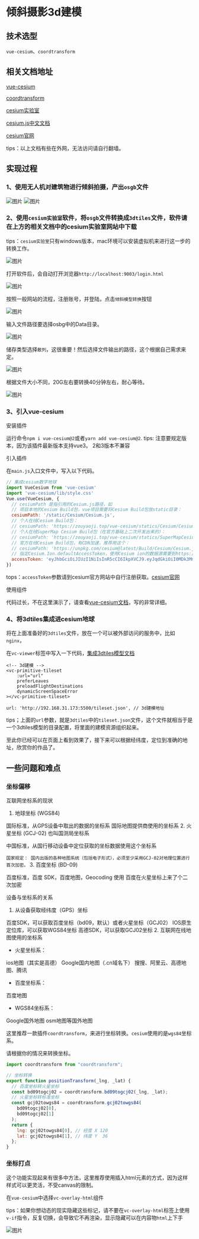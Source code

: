 # 倾斜摄影3d建模

## 技术选型

`vue-cesium`、`coordtransform`

## 相关文档地址

[vue-cesium](https://zouyaoji.top/vue-cesium-v2/#/zh/start/usage "vue-cesium")

[coordtransform](https://www.npmjs.com/package/coordtransform "coordtransform")

[cesium实验室](http://www.cesiumlab.com/ "cesium实验室")

[cesium.js中文文档](http://cesiumcn.org/guide/ "cesium.js中文文档")

[cesium官网](https://cesium.com/platform/cesiumjs/ "cesium官网")

tips：以上文档有些在外网，无法访问请自行翻墙。

## 实现过程

### 1、使用无人机对建筑物进行倾斜拍摄，产出`osgb`文件

![图片](/assets/images/170ecd4502aa3545.png)
![图片](/assets/images/170ecd4a2f312bef.png)

### 2、使用`cesium实验室`软件，将`osgb`文件转换成`3dtiles`文件，软件请在上方的相关文档中的cesium实验室网站中下载

tips：`cesium实验室`只有windows版本，mac环境可以安装虚拟机来进行这一步的转换工作。

![图片](/assets/images/170ecd8160c793bb.png)

打开软件后，会自动打开浏览器`http://localhost:9003/login.html`

![图片](/assets/images/170ecd9ab3b3b34f.png)

按照一般网站的流程，注册账号，并登陆，点击`倾斜模型转换`按钮

![图片](/assets/images/170ecdaac5450d7b.png)

输入文件路径要选择osbg中的Data目录。

![图片](/assets/images/170ecdc1290489e5.png)

储存类型选择`散列`，这很重要！然后选择文件输出的路径，这个根据自己需求来定。

![图片](/assets/images/170ecdd441abbd32.png)

根据文件大小不同，20G左右要转换40分钟左右，耐心等待。

![图片](/assets/images/170ecdf2400f43d3.png)

### 3、引入vue-cesium

安装插件

运行命令`npm i vue-cesium@2`或者`yarn add vue-cesium@2`.
tips: 注意要规定版本，因为该插件最新版本支持vue3。 2和3版本不兼容

引入插件

在`main.js`入口文件中，写入以下代码。

```javascript
// 集成cesium数字地球
import VueCesium from 'vue-cesium'
import 'vue-cesium/lib/style.css'
Vue.use(VueCesium, {
  // cesiumPath 是指引用的Cesium.js路径，如
  // 项目本地的Cesium Build包，vue项目需要将Cesium Build包放static目录：
  cesiumPath: '/static/Cesium/Cesium.js',
  // 个人在线Cesium Build包：
  // cesiumPath: 'https://zouyaoji.top/vue-cesium/statics/Cesium/Cesium.js'
  // 个人在线SuperMap Cesium Build包（在官方基础上二次开发出来的）：
  // cesiumPath: 'https://zouyaoji.top/vue-cesium/statics/SuperMapCesium/Cesium.js'
  // 官方在线Cesium Build包，有CDN加速，推荐用这个：
  // cesiumPath: 'https://unpkg.com/cesium@latest/Build/Cesium/Cesium.js',
  // 指定Cesium.Ion.defaultAccessToken，使用Cesium ion的数据源需要到https://cesium.com/ion/申请一个账户，获取Access Token。不指定的话可能导致 Cesium 在线影像加载不了
  accessToken: 'eyJhbGciOiJIUzI1NiIsInR5cCI6IkpXVCJ9.eyJqdGkiOiI0MDk3MmVkYy1lZjM3LTQ3YTgtOGRmOS0yYmE5MWVkYjg3NzYiLCJpZCI6MTA0NDIwLCJpYXQiOjE2NjAyMDMxNjR9.zjOBcyV9oNPHQ43Ra-xjmwDdFiqarWvxgj_wAAR3TLM'
})
```

tops：`accessToken`参数请到cesium官方网站中自行注册获取。[cesium官网](https://cesium.com/platform/cesiumjs/ "cesium官网")

使用组件

代码过长，不在这里演示了，请查看[vue-cesium文档](https://zouyaoji.top/vue-cesium-v2/#/zh/imageryLayer/vc-provider-imagery-baidumap "vue-cesium文档")，写的非常详细。

### 4、将3dtiles集成进cesium地球

将在上面准备好的`3dtiles`文件，放在一个可以被外部访问的服务中，比如`nginx`，

在`vc-viewer`标签中写入一下代码，[集成3dtiles模型文档](https://zouyaoji.top/vue-cesium-v2/#/zh/primitive/vc-primitive-tileset "集成3dtiles模型文档")

```vue
<!-- 3d建模 -->
<vc-primitive-tileset
    :url="url"
    preferLeaves
    preloadFlightDestinations
    dynamicScreenSpaceError 
></vc-primitive-tileset>
```

`url: 'http://192.168.31.173:5500/tileset.json', // 3d建模地址`

tips；上面的`url`参数，就是`3dtiles`中的`tileset.json`文件，这个文件就相当于是一个3dtiles模型的目录配置，将里面的建模资源组织起来。

至此你已经可以在页面上看到效果了，接下来可以根据经纬度，定位到准确的地址，欣赏你的作品了。

## 一些问题和难点

### 坐标偏移

互联网坐标系的现状

1. 地球坐标 (WGS84)

国际标准，从GPS设备中取出的数据的坐标系
国际地图提供商使用的坐标系
2. 火星坐标 (GCJ-02)  也叫国测局坐标系

中国标准，从国行移动设备中定位获取的坐标数据使用这个坐标系

`国家规定： 国内出版的各种地图系统（包括电子形式），必须至少采用GCJ-02对地理位置进行首次加密。`
3. 百度坐标 (BD-09)

百度标准，百度 SDK，百度地图，Geocoding 使用
百度在火星坐标上来了个二次加密

设备与坐标系的关系

1. 从设备获取经纬度（GPS）坐标

百度SDK，可以获取百度坐标（bd09，默认）或者火星坐标（GCJ02）
IOS原生定位库，可以获取WGS84坐标
高德SDK，可以获取GCJ02坐标
2. 互联网在线地图使用的坐标系

- 火星坐标系：

ios地图（其实是高德）
Google国内地图（.cn域名下）
搜搜、阿里云、高德地图、腾讯

- 百度坐标系：

百度地图

- WGS84坐标系：

Google国外地图
osm地图等国外地图

这里推荐一款插件`coordtransform`，来进行坐标转换。`cesium`使用的是`wgs84`坐标系。

请根据你的情况来转换坐标。

```javascript
import coordtransform from "coordtransform";

// 坐标转换
export function positionTransform(_lng, _lat) {
  // 百度坐标转火星坐标
  const bd09togcj02 = coordtransform.bd09togcj02(_lng, _lat);
  // 火星坐标转标准坐标
  const gcj02towgs84 = coordtransform.gcj02towgs84(
    bd09togcj02[0],
    bd09togcj02[1]
  );
  return {
    lng: gcj02towgs84[0], // 经度 X 120
    lat: gcj02towgs84[1], // 纬度 Y  36
  };
}
```

### 坐标打点

这个功能实现起来有很多中方法，这里推荐使用插入html元素的方式，因为这样样式可以更灵活，不受canvas的限制。

在`vue-cesium`中选择`vc-overlay-html`组件

tips：如果你想动态的现实隐藏这些标记，请不要在`vc-overlay-html`标签上使用`v-if`指令，反复切换，会导致它不再渲染，显示隐藏可以在内容物`html`上下手

![图片](/assets/images/170ecff5259e69f7.png)
